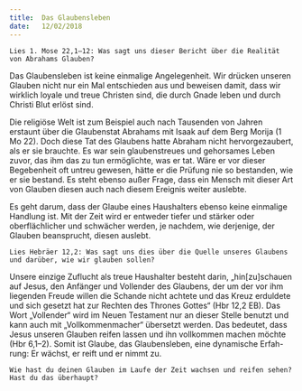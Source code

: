 ```yaml
---
title:  Das Glaubensleben
date:   12/02/2018
---
```


`Lies 1. Mose 22,1–12: Was sagt uns dieser Bericht über die Realität von Abrahams Glauben?` 

Das Glaubensleben ist keine einmalige Angelegenheit. Wir drücken unseren Glauben nicht nur ein Mal entschieden aus und beweisen damit, dass wir wirklich loyale und treue Christen sind, die durch Gnade leben und durch Christi Blut erlöst sind. 

Die religiöse Welt ist zum Beispiel auch nach Tausenden von Jahren erstaunt über die Glaubenstat Abrahams mit Isaak auf dem Berg Morija (1 Mo 22). Doch diese Tat des Glaubens hatte Abraham nicht hervorgezaubert, als er sie brauchte. Es war sein glaubenstreues und gehorsames Leben zuvor, das ihm das zu tun ermöglichte, was er tat. Wäre er vor dieser Begebenheit oft untreu gewesen, hätte er die Prüfung nie so bestanden, wie er sie bestand. Es steht ebenso außer Frage, dass ein Mensch mit dieser Art von Glauben diesen auch nach diesem Ereignis weiter auslebte. 

Es geht darum, dass der Glaube eines Haushalters ebenso keine einmalige Handlung ist. Mit der Zeit wird er entweder tiefer und stärker oder oberflächlicher und schwächer werden, je nachdem, wie derjenige, der Glauben beansprucht, diesen auslebt. 

`Lies Hebräer 12,2: Was sagt uns dies über die Quelle unseres Glaubens und darüber, wie wir glauben sollen?` 

Unsere einzige Zuflucht als treue Haushalter besteht darin, „hin[zu]schauen auf Jesus, den Anfänger und Vollender des Glaubens, der um der vor ihm liegenden Freude willen die Schande nicht achtete und das Kreuz erduldete und sich gesetzt hat zur Rechten des Thrones Gottes“ (Hbr 12,2 EB). Das Wort „Vollender“ wird im Neuen Testament nur an dieser Stelle benutzt und kann auch mit „Vollkommenmacher“ übersetzt werden. Das bedeutet, dass Jesus unseren Glauben reifen lassen und ihn vollkommen machen möchte (Hbr 6,1–2). Somit ist Glaube, das Glaubensleben, eine dynamische Erfah-rung: Er wächst, er reift und er nimmt zu. 

`Wie hast du deinen Glauben im Laufe der Zeit wachsen und reifen sehen? Hast du das überhaupt?`